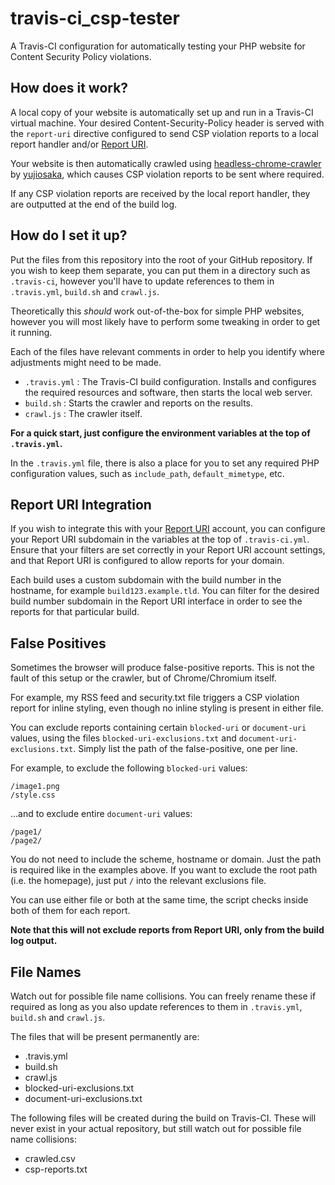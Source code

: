 # travis-ci_csp-tester
A Travis-CI configuration for automatically testing your PHP website for Content Security Policy violations.

## How does it work?

A local copy of your website is automatically set up and run in a Travis-CI virtual machine. Your desired Content-Security-Policy header is served with the `report-uri` directive configured to send CSP violation reports to a local report handler and/or [Report URI](https://report-uri.com).

Your website is then automatically crawled using [headless-chrome-crawler](https://github.com/yujiosaka/headless-chrome-crawler) by [yujiosaka](https://github.com/yujiosaka), which causes CSP violation reports to be sent where required.

If any CSP violation reports are received by the local report handler, they are outputted at the end of the build log.

## How do I set it up?

Put the files from this repository into the root of your GitHub repository. If you wish to keep them separate, you can put them in a directory such as `.travis-ci`, however you'll have to update references to them in `.travis.yml`, `build.sh` and `crawl.js`.

Theoretically this *should* work out-of-the-box for simple PHP websites, however you will most likely have to perform some tweaking in order to get it running.

Each of the files have relevant comments in order to help you identify where adjustments might need to be made.

* `.travis.yml` : The Travis-CI build configuration. Installs and configures the required resources and software, then starts the local web server.
* `build.sh` : Starts the crawler and reports on the results.
* `crawl.js` : The crawler itself.

**For a quick start, just configure the environment variables at the top of `.travis.yml`.**

In the `.travis.yml` file, there is also a place for you to set any required PHP configuration values, such as `include_path`, `default_mimetype`, etc.

## Report URI Integration

If you wish to integrate this with your [Report URI](https://report-uri.com) account, you can configure your Report URI subdomain in the variables at the top of `.travis-ci.yml`. Ensure that your filters are set correctly in your Report URI account settings, and that Report URI is configured to allow reports for your domain.

Each build uses a custom subdomain with the build number in the hostname, for example `build123.example.tld`. You can filter for the desired build number subdomain in the Report URI interface in order to see the reports for that particular build.

## False Positives

Sometimes the browser will produce false-positive reports. This is not the fault of this setup or the crawler, but of Chrome/Chromium itself.

For example, my RSS feed and security.txt file triggers a CSP violation report for inline styling, even though no inline styling is present in either file.

You can exclude reports containing certain `blocked-uri` or `document-uri` values, using the files `blocked-uri-exclusions.txt` and `document-uri-exclusions.txt`. Simply list the path of the false-positive, one per line.

For example, to exclude the following `blocked-uri` values:

    /image1.png
    /style.css
    
...and to exclude entire `document-uri` values:

    /page1/
    /page2/
    
You do not need to include the scheme, hostname or domain. Just the path is required like in the examples above. If you want to exclude the root path (i.e. the homepage), just put `/` into the relevant exclusions file.

You can use either file or both at the same time, the script checks inside both of them for each report.

**Note that this will not exclude reports from Report URI, only from the build log output.**

## File Names

Watch out for possible file name collisions. You can freely rename these if required as long as you also update references to them in `.travis.yml`, `build.sh` and `crawl.js`.

The files that will be present permanently are:

* .travis.yml
* build.sh
* crawl.js
* blocked-uri-exclusions.txt
* document-uri-exclusions.txt

The following files will be created during the build on Travis-CI. These will never exist in your actual repository, but still watch out for possible file name collisions:

* crawled.csv
* csp-reports.txt
